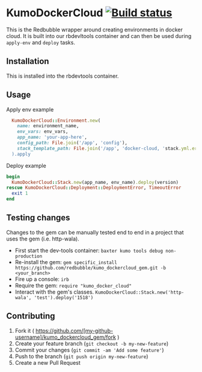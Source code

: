 # KumoDockerCloud [![Build status](https://badge.buildkite.com/e9ebd06f4732bbb2a914228ac8816a2bbbeaf8bf0444ea00b4.svg)](https://buildkite.com/redbubble/kumo-docker-cloud)

This is the Redbubble wrapper around creating environments in docker cloud.  It is built into our rbdevltools container and can then be used during `apply-env` and `deploy` tasks. 

## Installation

This is installed into the rbdevtools container.

## Usage

Apply env example
```ruby
  KumoDockerCloud::Environment.new(
    name: environment_name,
    env_vars: env_vars,
    app_name: 'your-app-here',
    config_path: File.join('/app', 'config'),
    stack_template_path: File.join('/app', 'docker-cloud, 'stack.yml.erb')
  ).apply
```

Deploy example
```ruby
begin
  KumoDockerCloud::Stack.new(app_name, env_name).deploy(version)
rescue KumoDockerCloud::Deployment::DeploymentError, TimeoutError
  exit 1
end
```

## Testing changes

Changes to the gem can be manually tested end to end in a project that uses the gem (i.e. http-wala).

- First start the dev-tools container: `baxter kumo tools debug non-production`
- Re-install the gem: `gem specific_install https://github.com/redbubble/kumo_dockercloud_gem.git -b <your_branch>`
- Fire up a console: `irb`
- Require the gem: `require "kumo_docker_cloud"`
- Interact with the gem's classes. `KumoDockerCloud::Stack.new('http-wala', 'test').deploy('1518')`


## Contributing

1. Fork it ( https://github.com/[my-github-username]/kumo_dockercloud_gem/fork )
2. Create your feature branch (`git checkout -b my-new-feature`)
3. Commit your changes (`git commit -am 'Add some feature'`)
4. Push to the branch (`git push origin my-new-feature`)
5. Create a new Pull Request
